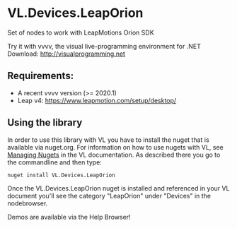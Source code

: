 # VL.Devices.LeapOrion
Set of nodes to work with LeapMotions Orion SDK

Try it with vvvv, the visual live-programming environment for .NET  
Download: http://visualprogramming.net

## Requirements:
* A recent vvvv version (>= 2020.1)
* Leap v4: https://www.leapmotion.com/setup/desktop/

## Using the library
In order to use this library with VL you have to install the nuget that is available via nuget.org. For information on how to use nugets with VL, see [Managing Nugets](https://thegraybook.vvvv.org/reference/libraries/dependencies.html#manage-nugets) in the VL documentation. As described there you go to the commandline and then type:

    nuget install VL.Devices.LeapOrion

Once the VL.Devices.LeapOrion nuget is installed and referenced in your VL document you'll see the category "LeapOrion" under "Devices" in the nodebrowser. 

Demos are available via the Help Browser!
